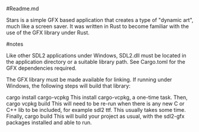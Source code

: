 #Readme.md

Stars is a simple GFX based application that creates a type of "dynamic art", much like a screen saver.  It was written in Rust to become familiar with the use of the GFX library under Rust.

#notes

Like other SDL2 applications under Windows, SDL2.dll must be located in the application directory or a suitable library path. See Cargo.toml for the GFX dependencies required. 

The GFX library must be made available for linking. If running under Windows, the following steps will build that library:

cargo install cargo-vcpkg
This install cargo-vcpkg, a one-time task.
Then,
cargo vcpkg build
This will need to be re-run when there is any new C or C++ lib to be included, for example sdl2 ttf. This usually takes some time.
Finally,
cargo build
This will build your project as usual, with the sdl2-gfx packages installed and able to run.



